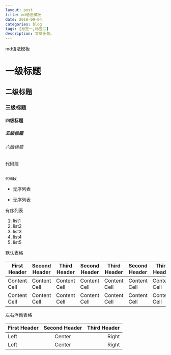 ```yaml
---
layout: post
title: md语法模板
date: 2018-09-04
categories: blog
tags: [标签一,标签二]
description: 文章金句。
---
```


md语法模板


# 一级标题
## 二级标题
### 三级标题
#### 四级标题
##### 五级标题
###### 六级标题

代码段
<pre><code>
代码段
</code></pre>

* 无序列表
- 无序列表

有序列表
1. list1
2. list2
3. list3
4. list4
5. list5

默认表格

First Header | Second Header | Third Header | Second Header | Third Header | Second Header | Third Header | Second Header | Third Header
------------ | ------------- | ------------ | ------------- | ------------ | ------------- | ------------ | ------------- | ------------
Content Cell | Content Cell | Content Cell | Content Cell | Content Cell | Content Cell | Content Cell | Content Cell | Content Cell
Content Cell | Content Cell | Content Cell | Content Cell | Content Cell | Content Cell | Content Cell | Content Cell | Content Cell

左右浮动表格

First Header | Second Header | Third Header
:----------- | :-----------: | -----------: 
Left | Center | Right
Left | Center | Right


